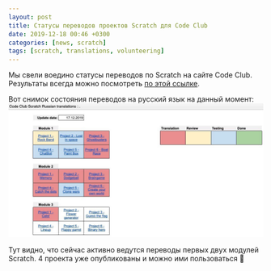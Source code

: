 ```yaml
---
layout: post
title: Статусы переводов проектов Scratch для Code Club
date: 2019-12-18 00:46 +0300
categories: [news, scratch]
tags: [scratch, translations, volunteering]
---
```


Мы свели воедино статусы переводов по Scratch на сайте Code Club. Результаты всегда можно посмотреть [по этой ссылке](http://bit.ly/codeclub_ru_status).

Вот снимок состояния переводов на русский язык на данный момент:
![scratch-translations-to-russian](/assets/images/2019-12-18-scratch-translations.jpg)

Тут видно, что сейчас активно ведутся переводы первых двух модулей Scratch. 4 проекта уже опубликованы и можно ими пользоваться 🌈